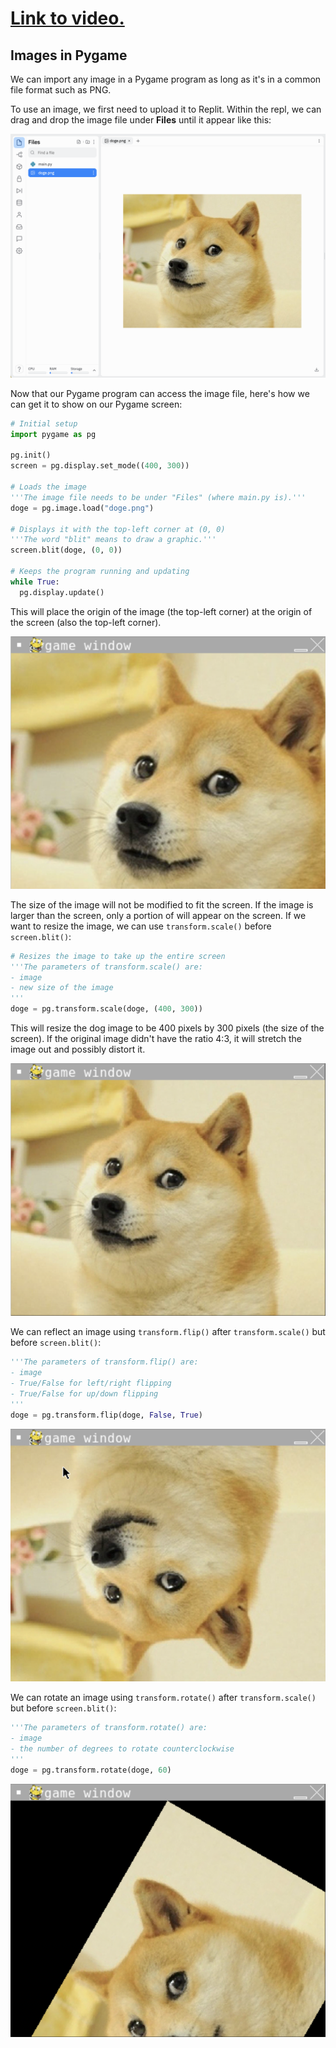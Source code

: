 # [Link to video.](https://www.youtube.com/watch?v=tsQK786jbUg&list=PLVD25niNi0BlwZxjcVF6-vcOdAicWlRjC)

## Images in Pygame

We can import any image in a Pygame program as long as it's in a common file format such as PNG.

To use an image, we first need to upload it to Replit. Within the repl, we can drag and drop the image file under **Files** until it appear like this:

![](../Images/Image_File_Doge.png)

Now that our Pygame program can access the image file, here's how we can get it to show on our Pygame screen:

```python
# Initial setup
import pygame as pg

pg.init()
screen = pg.display.set_mode((400, 300))

# Loads the image
'''The image file needs to be under "Files" (where main.py is).'''
doge = pg.image.load("doge.png")

# Displays it with the top-left corner at (0, 0)
'''The word "blit" means to draw a graphic.'''
screen.blit(doge, (0, 0))

# Keeps the program running and updating
while True:
  pg.display.update()
```

This will place the origin of the image (the top-left corner) at the origin of the screen (also the top-left corner).

![](../Images/Pygame_Doge.png)

The size of the image will not be modified to fit the screen. If the image is larger than the screen, only a portion of will appear on the screen. If we want to resize the image, we can use `transform.scale()` before `screen.blit()`:

```python
# Resizes the image to take up the entire screen
'''The parameters of transform.scale() are:
- image
- new size of the image
'''
doge = pg.transform.scale(doge, (400, 300))
```

This will resize the dog image to be 400 pixels by 300 pixels (the size of the screen). If the original image didn't have the ratio 4:3, it will stretch the image out and possibly distort it.

![](../Images/Pygame_Doge_Resize.png)

We can reflect an image using `transform.flip()` after `transform.scale()` but before `screen.blit()`:

```python
'''The parameters of transform.flip() are:
- image
- True/False for left/right flipping
- True/False for up/down flipping
'''
doge = pg.transform.flip(doge, False, True)
```

![](../Images/Pygame_Doge_Upsidedown.png)

We can rotate an image using `transform.rotate()` after `transform.scale()` but before `screen.blit()`:

```python
'''The parameters of transform.rotate() are:
- image
- the number of degrees to rotate counterclockwise
'''
doge = pg.transform.rotate(doge, 60)
```

![](../Images/Pygame_Doge_Rotate.png)
